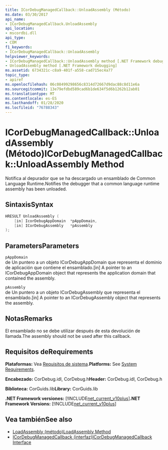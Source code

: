 ```yaml
---
title: ICorDebugManagedCallback::UnloadAssembly (Método)
ms.date: 03/30/2017
api_name:
- ICorDebugManagedCallback.UnloadAssembly
api_location:
- mscordbi.dll
api_type:
- COM
f1_keywords:
- ICorDebugManagedCallback::UnloadAssembly
helpviewer_keywords:
- ICorDebugManagedCallback::UnloadAssembly method [.NET Framework debugging]
- UnloadAssembly method [.NET Framework debugging]
ms.assetid: 6734321c-c8a9-401f-a558-cad715ec4a77
topic_type:
- apiref
ms.openlocfilehash: 06c08499298656c8314d72667d9dac88c8d11e6a
ms.sourcegitcommit: 13e79efdbd589cad6b1de634f5d6b1262b12ab01
ms.translationtype: MT
ms.contentlocale: es-ES
ms.lasthandoff: 01/28/2020
ms.locfileid: "76788343"
---
```

# <a name="icordebugmanagedcallbackunloadassembly-method"></a><span data-ttu-id="c9406-102">ICorDebugManagedCallback::UnloadAssembly (Método)</span><span class="sxs-lookup"><span data-stu-id="c9406-102">ICorDebugManagedCallback::UnloadAssembly Method</span></span>
<span data-ttu-id="c9406-103">Notifica al depurador que se ha descargado un ensamblado de Common Language Runtime.</span><span class="sxs-lookup"><span data-stu-id="c9406-103">Notifies the debugger that a common language runtime assembly has been unloaded.</span></span>  
  
## <a name="syntax"></a><span data-ttu-id="c9406-104">Sintaxis</span><span class="sxs-lookup"><span data-stu-id="c9406-104">Syntax</span></span>  
  
```cpp  
HRESULT UnloadAssembly (  
    [in] IcorDebugAppDomain  *pAppDomain,  
    [in] ICorDebugAssembly   *pAssembly  
);  
```  
  
## <a name="parameters"></a><span data-ttu-id="c9406-105">Parameters</span><span class="sxs-lookup"><span data-stu-id="c9406-105">Parameters</span></span>  
 `pAppDomain`  
 <span data-ttu-id="c9406-106">de Un puntero a un objeto ICorDebugAppDomain que representa el dominio de aplicación que contiene el ensamblado.</span><span class="sxs-lookup"><span data-stu-id="c9406-106">[in] A pointer to an ICorDebugAppDomain object that represents the application domain that contained the assembly.</span></span>  
  
 `pAssembly`  
 <span data-ttu-id="c9406-107">de Un puntero a un objeto ICorDebugAssembly que representa el ensamblado.</span><span class="sxs-lookup"><span data-stu-id="c9406-107">[in] A pointer to an ICorDebugAssembly object that represents the assembly.</span></span>  
  
## <a name="remarks"></a><span data-ttu-id="c9406-108">Notas</span><span class="sxs-lookup"><span data-stu-id="c9406-108">Remarks</span></span>  
 <span data-ttu-id="c9406-109">El ensamblado no se debe utilizar después de esta devolución de llamada.</span><span class="sxs-lookup"><span data-stu-id="c9406-109">The assembly should not be used after this callback.</span></span>  
  
## <a name="requirements"></a><span data-ttu-id="c9406-110">Requisitos de</span><span class="sxs-lookup"><span data-stu-id="c9406-110">Requirements</span></span>  
 <span data-ttu-id="c9406-111">**Plataformas:** Vea [Requisitos de sistema](../../../../docs/framework/get-started/system-requirements.md).</span><span class="sxs-lookup"><span data-stu-id="c9406-111">**Platforms:** See [System Requirements](../../../../docs/framework/get-started/system-requirements.md).</span></span>  
  
 <span data-ttu-id="c9406-112">**Encabezado:** CorDebug.idl, CorDebug.h</span><span class="sxs-lookup"><span data-stu-id="c9406-112">**Header:** CorDebug.idl, CorDebug.h</span></span>  
  
 <span data-ttu-id="c9406-113">**Biblioteca:** CorGuids.lib</span><span class="sxs-lookup"><span data-stu-id="c9406-113">**Library:** CorGuids.lib</span></span>  
  
 <span data-ttu-id="c9406-114">**.NET Framework versiones:** [!INCLUDE[net_current_v10plus](../../../../includes/net-current-v10plus-md.md)]</span><span class="sxs-lookup"><span data-stu-id="c9406-114">**.NET Framework Versions:** [!INCLUDE[net_current_v10plus](../../../../includes/net-current-v10plus-md.md)]</span></span>  
  
## <a name="see-also"></a><span data-ttu-id="c9406-115">Vea también</span><span class="sxs-lookup"><span data-stu-id="c9406-115">See also</span></span>

- [<span data-ttu-id="c9406-116">LoadAssembly (método)</span><span class="sxs-lookup"><span data-stu-id="c9406-116">LoadAssembly Method</span></span>](icordebugmanagedcallback-loadassembly-method.md)
- [<span data-ttu-id="c9406-117">ICorDebugManagedCallback (interfaz)</span><span class="sxs-lookup"><span data-stu-id="c9406-117">ICorDebugManagedCallback Interface</span></span>](icordebugmanagedcallback-interface.md)
